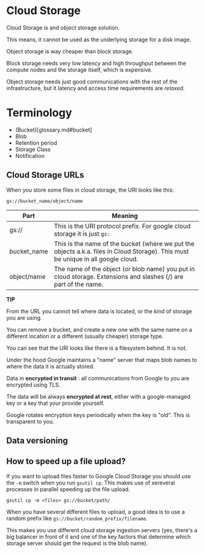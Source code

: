 # Cloud Storage

Cloud Storage is and *object* storage solution.

This means, it cannot be used as the underlying storage for a disk image.

Object storage is way cheaper than block storage. 

Block storage needs very low latency and high throughput between the compute nodes and the storage itself, which is expensive.

Object storage needs just good communications with the rest of the infrastructure, but it latency and access time requirements are _relaxed_.

# Terminology

- (Bucket)[glossary.md#bucket]
- Blob
- Retention period
- Storage Class
- Notification



## Cloud Storage URLs

When you store some files in cloud storage, the URI looks like this:

```
gs://bucket_name/object/name
```

| Part | Meaning |
|------|---------|
| gs:// | This is the URI protocol prefix. For google cloud storage it is just `gs:` |
| bucket_name | This is the name of the bucket (where we put the objects a.k.a. files in Cloud Storage). This must be unique in all google cloud. |
| object/name | The name of the object (or blob name) you put in cloud storage. Extensions and slashes (/) are part of the name. |

**TIP**

   From the URL you cannot tell where data is located, or the kind of storage you are using.

   You can remove a bucket, and create a new one with the same name on a different location or a different (usually cheaper) storage type. 

You can see that the URI looks like there is a filesystem behind. It is not.

Under the hood Google maintains a "name" server that maps blob names to where the data it is actually stored.

Data in **encrypted in transit** : all communications from Google to you are encrypted using TLS.

The data will be always **encrypted at rest**, either with a google-managed key or a key that your provide yourself. 

Google rotates encryption keys periodically when the key is "old". This is transparent to you.

## Data versioning

## How to speed up a file upload?

If you want to upload files faster to Google Cloud Storage you should use the `-m` switch when you run `gsutil cp`. This makes use of sereveral processes in parallel speeding up the file upload.

```
gsutil cp -m <files> gs://bucket/path/
```

When you have several different files to upload, a good idea is to use a random prefix like `gs://bucket/random_prefix/filename`.

This makes you use different cloud storage ingestion servers (yes, there's a big balancer in front of it and one of the key factors that determine which storage server should get the request is the blob name).

